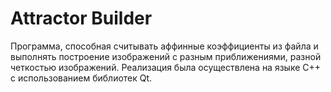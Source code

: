 # Attractor Builder
Программа, способная считывать аффинные коэффициенты из файла и выполнять построение изображений с разным приближениями, разной четкостью изображений. Реализация была осуществлена на языке С++ с использованием библиотек Qt.
